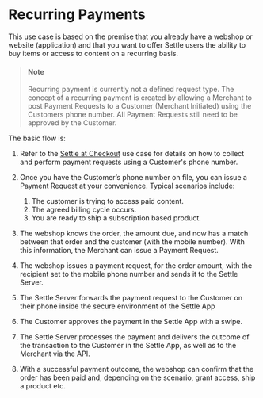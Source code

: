 # Recurring Payments

This use case is based on the premise that you already have a webshop or website (application) and that you want to offer Settle users the ability to buy items or access to content on a recurring basis.

> #### Note
>
> Recurring payment is currently not a defined request type. The concept of a recurring payment is created by allowing a Merchant to post Payment Requests to a Customer (Merchant Initiated) using the Customers phone number. All Payment Requests still need to be approved by the Customer.

 

The basic flow is:

1. Refer to the [Settle at Checkout](../docs/merchant-api/ZG9jOjMyNjUzNjM0-settle-at-checkout) use case for details on how to collect and perform payment requests using a Customer's phone number.
2. Once you have the Customer’s phone number on file, you can issue a Payment Request at your convenience. Typical scenarios include:

    1. The customer is trying to access paid content.
    2. The agreed billing cycle occurs.
    3. You are ready to ship a subscription based product.

3. The webshop knows the order, the amount due, and now has a match between that order and the customer (with the mobile number). With this information, the Merchant can issue a Payment Request.
4. The webshop issues a payment request, for the order amount, with the recipient set to the mobile phone number and sends it to the Settle Server.
5. The Settle Server forwards the payment request to the Customer on their phone inside the secure environment of the Settle App
6. The Customer approves the payment in the Settle App with a swipe.
7. The Settle Server processes the payment and delivers the outcome of the transaction to the Customer in the Settle App, as well as to the Merchant via the API.
8. With a successful payment outcome, the webshop can confirm that the order has been paid and, depending on the scenario, grant access, ship a product etc.
